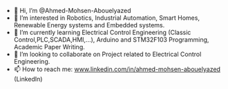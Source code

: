 - 👋 Hi, I’m @Ahmed-Mohsen-Abouelyazed
- 👀 I’m interested in Robotics, Industrial Automation, Smart Homes, Renewable Energy systems and Embedded systems.
- 🌱 I’m currently learning Electrical Control Engineering (Classic Control,PLC,SCADA,HMI,...), Arduino and STM32F103 Programming, Academic Paper Writing.
- 💞️ I’m looking to collaborate on Project related to Electrical Control Engineering.
- 📫 How to reach me: www.linkedin.com/in/ahmed-mohsen-abouelyazed (LinkedIn)

<!---
Ahmed-Mohsen-Abouelyazed/Ahmed-Mohsen-Abouelyazed is a ✨ special ✨ repository because its `README.md` (this file) appears on your GitHub profile.
You can click the Preview link to take a look at your changes.
--->
